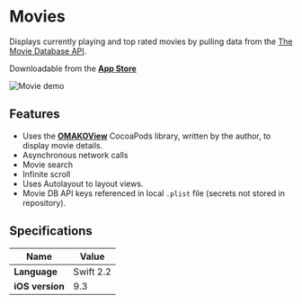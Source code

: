 # Movies

Displays currently playing and top rated movies by pulling data from the [The Movie Database API](https://www.themoviedb.org/documentation/api).

Downloadable from the **[App Store](https://itunes.apple.com/us/app/omako-movies/id1167858725)**

![Movie demo](/images/movies-demo.gif)

## Features

* Uses the **[OMAKOView](http://cocoapods.org/pods/OMAKOView)** CocoaPods library, written by the author, to display movie details.
* Asynchronous network calls
* Movie search
* Infinite scroll
* Uses Autolayout to layout views.
* Movie DB API keys referenced in local `.plist` file (secrets not stored in repository).

## Specifications

|Name|Value|
|----|-----|
|**Language**|Swift 2.2|
|**iOS version**|9.3|
